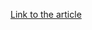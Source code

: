 [Link to the article](https://threat.boutique/2024/12/when-apts-knock-on-your-wi-fi-real-world-lessons-for-better-security)
